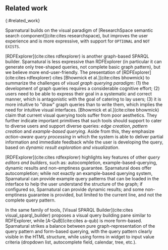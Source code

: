 ## Related work
{:#related_work}

Sparnatural builds on the visual paradigm of [ResearchSpace semantic search component](cite:cites researchspace), but improves the user experience and is more expressive, with support for `OPTIONAL` and `NOT EXISTS`.

[RDFExplorer](cite:cites rdfexplorer) is another graph-based SPARQL builder. Sparnatural is less expressive than RDFExplorer (in particular it can generate only tree-shaped queries, not complete basic graph pattern), but we believe more end-user-friendly. The presentation of [RDFExplorer](cite:cites rdfexplorer) cites [Bhowmick et al.](cite:cites bhowmick) to summarize the challenges of _visual graph querying paradigm_: (1) the development of graph queries requires a considerable cognitive effort; (2) users need to be able to express their goal in a systematic and correct manner, which is antagonistic with the goal of catering to lay users; (3) it is more intuitive to "draw" graph queries than to write them, which implies the need for intuitive visual interfaces. [Bhowmick et al.](cite:citee bhowmick) claim that current visual querying tools suffer from poor aesthetics. They further indicate important primitives that such tools should support to cater to diverse users and support diverse queries: _edge creation_, _pattern creation_ and _example-based querying_. Aside from this, they emphasize _action-aware query processing_ in which the system is able to deliver partial information and immediate feedback while the user is developing the query, based on _dynamic result exploration and visualization_.

[RDFExplorer](cite:cites rdfexplorer) highlights key features of other _query editors and builders_, such as: autocompletion, example-based-querying, dynamic results and non-emptiness guarantee. Sparnatural does offer autocompletion; while not exactly an example-based querying system, Sparnatural can provide example query patterns that can be loaded in the interface to help the user understand the structure of the graph; if configured so, Sparnatural can provide dynamic results; and some non-emptiness guarantee is provided, but limited to the current line, and not the complete query pattern.

In the same family of tools, [Visual SPARQL Builder](cite:cites visual_sparql_builder) proposes a visual query building pane similar to RDFExplorer, while [A-QuB](cite:cites a-qub) is more form-based. Sparnatural strikes a balance between pure graph-representation of the query pattern and form-based querying, with the query pattern clearly visible in the HTML structure, while using forms in widget to input value criteria (dropdown list, autocomplete field, calendar, tree, etc.).
